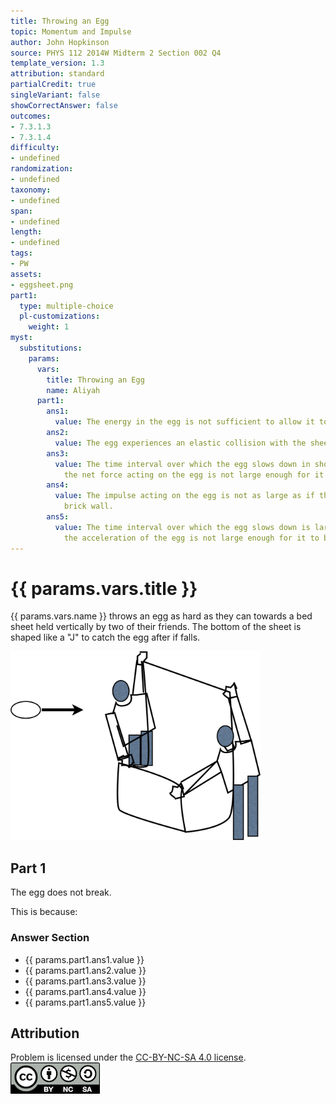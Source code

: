 ```yaml
---
title: Throwing an Egg
topic: Momentum and Impulse
author: John Hopkinson
source: PHYS 112 2014W Midterm 2 Section 002 Q4
template_version: 1.3
attribution: standard
partialCredit: true
singleVariant: false
showCorrectAnswer: false
outcomes:
- 7.3.1.3
- 7.3.1.4
difficulty:
- undefined
randomization:
- undefined
taxonomy:
- undefined
span:
- undefined
length:
- undefined
tags:
- PW
assets:
- eggsheet.png
part1:
  type: multiple-choice
  pl-customizations:
    weight: 1
myst:
  substitutions:
    params:
      vars:
        title: Throwing an Egg
        name: Aliyah
      part1:
        ans1:
          value: The energy in the egg is not sufficient to allow it to break.
        ans2:
          value: The egg experiences an elastic collision with the sheet.
        ans3:
          value: The time interval over which the egg slows down in short enough that
            the net force acting on the egg is not large enough for it to break.
        ans4:
          value: The impulse acting on the egg is not as large as if the egg hit a
            brick wall.
        ans5:
          value: The time interval over which the egg slows down is large enough that
            the acceleration of the egg is not large enough for it to break.
---
```

# {{ params.vars.title }}
{{ params.vars.name }} throws an egg as hard as they can towards a bed sheet held vertically by two of their friends.
The bottom of the sheet is shaped like a "J" to catch the egg after if falls.

<img src="eggsheet.png" alt="Figure of an egg thrown towards a bedsheet shaped like a 'J' held by two friends." width=400>

## Part 1

The egg does not break.

This is because:

### Answer Section

- {{ params.part1.ans1.value }}
- {{ params.part1.ans2.value }}
- {{ params.part1.ans3.value }}
- {{ params.part1.ans4.value }}
- {{ params.part1.ans5.value }}

## Attribution

Problem is licensed under the [CC-BY-NC-SA 4.0 license](https://creativecommons.org/licenses/by-nc-sa/4.0/).<br> ![The Creative Commons 4.0 license requiring attribution-BY, non-commercial-NC, and share-alike-SA license.](https://raw.githubusercontent.com/firasm/bits/master/by-nc-sa.png)